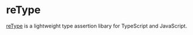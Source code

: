 # reType

[reType]([url](https://github.com/woutermont/reType)) is a lightweight type assertion libary for TypeScript and JavaScript.
